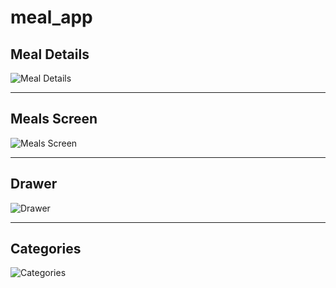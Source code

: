 # meal_app

## Meal Details
![Meal Details](https://user-images.githubusercontent.com/25183920/74130953-4e1c6600-4bb1-11ea-84b5-1bae01a428dc.png)

---
## Meals Screen
![Meals Screen](https://user-images.githubusercontent.com/25183920/74129666-28da2880-4bae-11ea-8d66-2a99e609a3c9.png)

---
## Drawer
![Drawer](https://user-images.githubusercontent.com/25183920/74129667-2a0b5580-4bae-11ea-94fc-a739a17e7bcf.png)

---
## Categories
![Categories](https://user-images.githubusercontent.com/25183920/74129662-27a8fb80-4bae-11ea-93d8-af795a0210e5.png)


